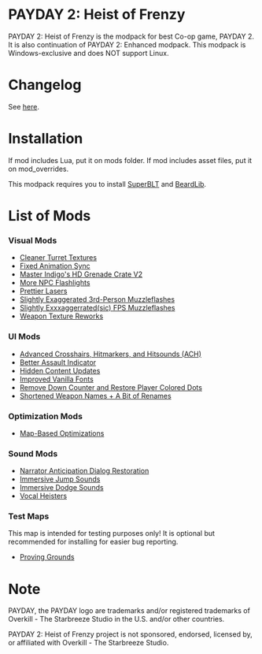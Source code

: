 # PAYDAY 2: Heist of Frenzy
PAYDAY 2: Heist of Frenzy is the modpack for best Co-op game, PAYDAY 2. It is also continuation of PAYDAY 2: Enhanced modpack. This modpack is Windows-exclusive and does NOT support Linux.

# Changelog
See [here](https://github.com/MysticMoonlight/PAYDAY2-HF/blob/main/CHANGELOG.md).

# Installation
If mod includes Lua, put it on mods folder. If mod includes asset files, put it on mod_overrides.

This modpack requires you to install [SuperBLT](https://superblt.znix.xyz/) and [BeardLib](https://modworkshop.net/mod/14924).

# List of Mods
### Visual Mods
* [Cleaner Turret Textures](https://modworkshop.net/mod/22998)
* [Fixed Animation Sync](https://modworkshop.net/mod/32528)
* [Master Indigo's HD Grenade Crate V2](https://modworkshop.net/mod/12404)
* [More NPC Flashlights](https://modworkshop.net/mod/36486)
* [Prettier Lasers](https://modworkshop.net/mod/34921)
* [Slightly Exaggerated 3rd-Person Muzzleflashes](https://modworkshop.net/mod/25764)
* [Slightly Exxxaggerrated(sic) FPS Muzzleflashes](https://modworkshop.net/mod/26054)
* [Weapon Texture Reworks](https://modworkshop.net/mod/36505)

### UI Mods
* [Advanced Crosshairs, Hitmarkers, and Hitsounds (ACH)](https://modworkshop.net/mod/29585)
* [Better Assault Indicator](https://modworkshop.net/mod/22712)
* [Hidden Content Updates](https://modworkshop.net/mod/18476)
* [Improved Vanilla Fonts](https://modworkshop.net/mod/34955)
* [Remove Down Counter and Restore Player Colored Dots](https://modworkshop.net/mod/36272)
* [Shortened Weapon Names + A Bit of Renames](https://modworkshop.net/mod/31171)

### Optimization Mods
* [Map-Based Optimizations](https://modworkshop.net/mod/30521)

### Sound Mods
* [Narrator Anticipation Dialog Restoration](https://modworkshop.net/mod/28454)
* [Immersive Jump Sounds](https://modworkshop.net/mod/34386)
* [Immersive Dodge Sounds](https://modworkshop.net/mod/35278)
* [Vocal Heisters](https://modworkshop.net/mod/29114)

### Test Maps
This map is intended for testing purposes only! It is optional but recommended for installing for easier bug reporting.
* [Proving Grounds](https://modworkshop.net/mod/29905)

# Note
PAYDAY, the PAYDAY logo are trademarks and/or registered trademarks of Overkill - The Starbreeze Studio in the U.S. and/or other countries.

PAYDAY 2: Heist of Frenzy project is not sponsored, endorsed, licensed by, or affiliated with Overkill - The Starbreeze Studio.

<!-- Selen is love Selen is life --!>
<!-- https://modworkshop.net/mod/36530 --!>
<!-- https://modworkshop.net/mod/35662 --!>
